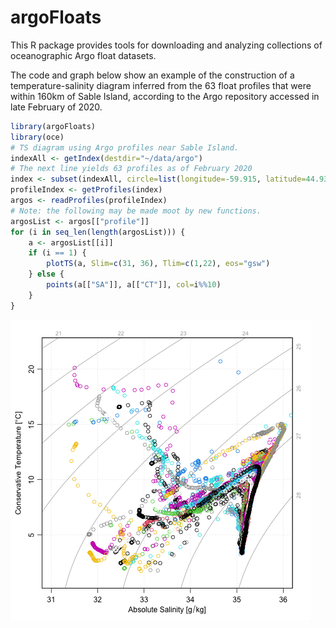 # argoFloats

This R package provides tools for downloading and analyzing collections of
oceanographic Argo float datasets.

The code and graph below show an example of the construction of a
temperature-salinity diagram inferred from the 63 float profiles that were
within 160km of Sable Island, according to the Argo repository accessed in late
February of 2020.
```R
library(argoFloats)
library(oce)
# TS diagram using Argo profiles near Sable Island.
indexAll <- getIndex(destdir="~/data/argo")
# The next line yields 63 profiles as of February 2020
index <- subset(indexAll, circle=list(longitude=-59.915, latitude=44.934, radius=180))
profileIndex <- getProfiles(index)
argos <- readProfiles(profileIndex)
# Note: the following may be made moot by new functions.
argosList <- argos[["profile"]]
for (i in seq_len(length(argosList))) {
    a <- argosList[[i]]
    if (i == 1) {
        plotTS(a, Slim=c(31, 36), Tlim=c(1,22), eos="gsw")
    } else {
        points(a[["SA"]], a[["CT"]], col=i%%10)
    }
}
```

![Sample TS plot.](exampleTS.png)

